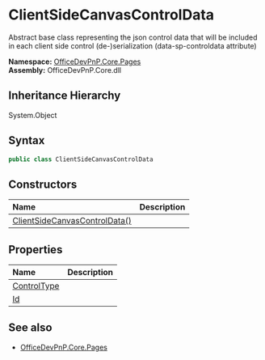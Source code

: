 # ClientSideCanvasControlData
Abstract base class representing the json control data that will be included in each client side control (de-)serialization (data-sp-controldata attribute)  

**Namespace:** [OfficeDevPnP.Core.Pages](OfficeDevPnP.Core.Pages.md)  
**Assembly:** OfficeDevPnP.Core.dll  
## Inheritance Hierarchy
System.Object  
## Syntax
```C#
public class ClientSideCanvasControlData
```
## Constructors
|**Name**|**Description**|
|:-----|:-----|
| [ClientSideCanvasControlData()](OfficeDevPnP.Core.Pages.ClientSideCanvasControlData.ctor1.md) | 
## Properties
|**Name**|**Description**|
|:-----|:-----|
| [ControlType](OfficeDevPnP.Core.Pages.ClientSideCanvasControlData.ControlType.md) | 
| [Id](OfficeDevPnP.Core.Pages.ClientSideCanvasControlData.Id.md) | 
## See also
- [OfficeDevPnP.Core.Pages](OfficeDevPnP.Core.Pages.md)
